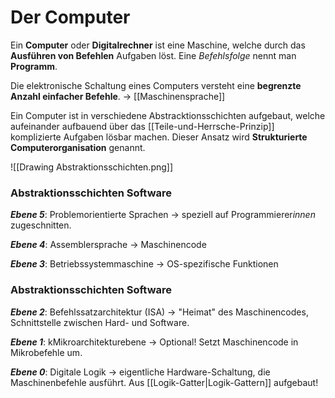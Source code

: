 # Der Computer
Ein **Computer** oder **Digitalrechner** ist eine Maschine, welche durch das **Ausführen von Befehlen** Aufgaben löst. Eine *Befehlsfolge* nennt man **Programm**.

Die elektronische Schaltung eines Computers versteht eine **begrenzte Anzahl einfacher Befehle**. -> [[Maschinensprache]]

Ein Computer ist in verschiedene Abstracktionsschichten aufgebaut, welche aufeinander aufbauend über das [[Teile-und-Herrsche-Prinzip]] komplizierte Aufgaben lösbar machen. Dieser Ansatz wird **Strukturierte Computerorganisation** genannt.


![[Drawing Abstraktionsschichten.png]]


### Abstraktionsschichten Software

***Ebene 5***: Problemorientierte Sprachen -> speziell auf Programmierer*innen* zugeschnitten.

***Ebene 4***: Assemblersprache -> Maschinencode

***Ebene 3***: Betriebssystemmaschine -> OS-spezifische Funktionen


### Abstraktionsschichten Software

***Ebene 2***:  Befehlssatzarchitektur (ISA) -> "Heimat" des Maschinencodes, Schnittstelle zwischen Hard- und Software.

***Ebene 1***: kMikroarchitekturebene -> Optional! Setzt Maschinencode in Mikrobefehle um.

***Ebene 0***: Digitale Logik -> eigentliche Hardware-Schaltung, die Maschinenbefehle ausführt. Aus [[Logik-Gatter|Logik-Gattern]] aufgebaut!